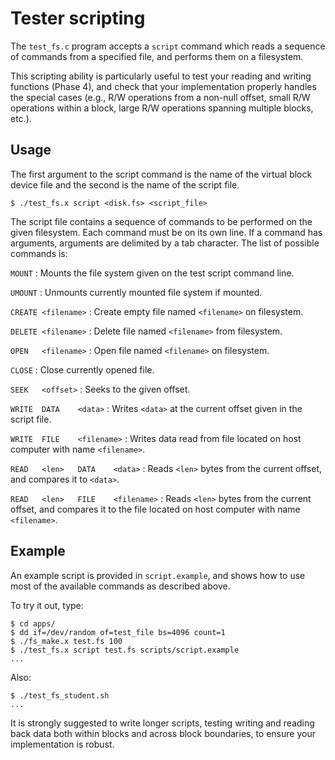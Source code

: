 # Tester scripting

The `test_fs.c` program accepts a `script` command which reads a sequence of
commands from a specified file, and performs them on a filesystem.

This scripting ability is particularly useful to test your reading and writing
functions (Phase 4), and check that your implementation properly handles the
special cases (e.g., R/W operations from a non-null offset, small R/W operations
within a block, large R/W operations spanning multiple blocks, etc.).

## Usage

The first argument to the script command is the name of the virtual block device
file and the second is the name of the script file.

```
$ ./test_fs.x script <disk.fs> <script_file>
```

The script file contains a sequence of commands to be performed on the given
filesystem. Each command must be on its own line. If a command has arguments,
arguments are delimited by a tab character. The list of possible commands is:

`MOUNT`
: Mounts the file system given on the test script command line.

`UMOUNT`
: Unmounts currently mounted file system if mounted.

`CREATE	<filename>`
: Create empty file named `<filename>` on filesystem.

`DELETE	<filename>`
: Delete file named `<filename>` from filesystem.

`OPEN	<filename>`
: Open file named `<filename>` on filesystem.

`CLOSE`
: Close currently opened file.

`SEEK	<offset>`
: Seeks to the given offset.

`WRITE	DATA	<data>`
: Writes `<data>` at the current offset given in the script file.

`WRITE	FILE	<filename>`
: Writes data read from file located on host computer with name `<filename>`.

`READ	<len>	DATA	<data>`
: Reads `<len>` bytes from the current offset, and compares it to `<data>`.

`READ	<len>	FILE	<filename>`
: Reads `<len>` bytes from the current offset, and compares it to the file
located on host computer with name `<filename>`.

## Example

An example script is provided in `script.example`, and shows how to use most of
the available commands as described above.

To try it out, type:

```console
$ cd apps/
$ dd if=/dev/random of=test_file bs=4096 count=1
$ ./fs_make.x test.fs 100
$ ./test_fs.x script test.fs scripts/script.example
...
```

Also:

```console
$ ./test_fs_student.sh
...
```

It is strongly suggested to write longer scripts, testing writing and reading
back data both within blocks and across block boundaries, to ensure your
implementation is robust.

